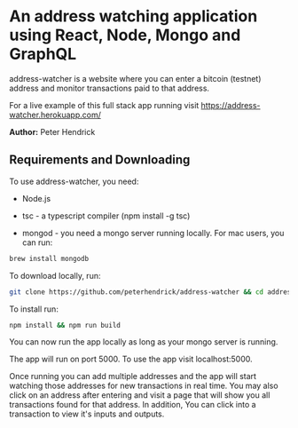 An address watching application using React, Node, Mongo and GraphQL
=======

address-watcher is a website where you can enter a bitcoin (testnet) address and monitor transactions paid to that address.

For a live example of this full stack app running visit https://address-watcher.herokuapp.com/

**Author:** Peter Hendrick

## Requirements and Downloading

To use address-watcher, you need:

* Node.js

* tsc - a typescript compiler (npm install -g tsc)

* mongod - you need a mongo server running locally. For mac users, you can run:

```bash
brew install mongodb
```

To download locally, run:
```bash
git clone https://github.com/peterhendrick/address-watcher && cd address-watcher
```

To install run:
```bash
npm install && npm run build
```

You can now run the app locally as long as your mongo server is running.


The app will run on port 5000. To use the app visit localhost:5000.

Once running you can add multiple addresses and the app will start watching those addresses for new transactions in real time. You may also click on an address after entering and visit a page that will show you all transactions found for that address. In addition, You can click into a transaction to view it's inputs and outputs.
